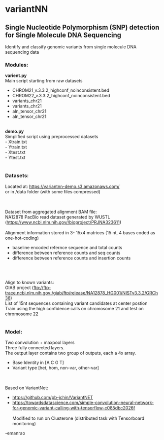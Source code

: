 # variantNN

## Single Nucleotide Polymorphism (SNP) detection for Single Molecule DNA Sequencing </br>
Identify and classify genomic variants from single molecule DNA sequencing data 
</br>
### <b> Modules: </b> </br>
<b>varient.py</b> </br>
Main script starting from raw datasets</br>
 - CHROM21_v.3.3.2_highconf_noinconsistent.bed </br>
 - CHROM22_v.3.3.2_highconf_noinconsistent.bed </br>
 - variants_chr21 </br>
 - variants_chr21 </br>
 - aln_tensor_chr21 </br>
 - aln_tensor_chr21 </br>
</br>
<b>demo.py</b> </br>
Simplified script using preprocessed datasets</br>
 - Xtrain.txt </br>
 - Ytrain.txt </br>
 - Xtest.txt </br>
 - Ytest.txt 
</br></br>

### <b> Datasets: </b> </br>
Located at:  https://variantnn-demo.s3.amazonaws.com/</br>
or in /data folder (with some files compressed)

</br></br>
Dataset from aggregated alignment BAM file:</br>
 NA12878 PacBio read dataset generated by WUSTL (https://www.ncbi.nlm.nih.gov//bioproject/PRJNA323611)
</br></br>
Alignment information stored in 3- 15x4 matrices (15 nt, 4 bases coded as one-hot-coding)</br>
 - baseline encoded refernce sequence and total counts </br>
 - difference between reference counts and seq counts </br>
 - difference between reference counts and insertion counts
 
</br></br>

Align to known variants: </br>
GIAB project (ftp://ftp-trace.ncbi.nlm.nih.gov:/giab/ftp/release/NA12878_HG001/NISTv3.3.2/GRCh38) </br>
List of 15nt sequences containing variant candidates at center postion </br>
Train using the high confidence calls on chromosome 21 and test on chromosome 22
</br></br>

### <b>Model:</b> </br>
Two convolution + maxpool layers </br>
Three fully connected layers. </br>
The output layer contains two group of outputs, each a 4x array. </br>
 - Base Identity in [A C G T] </br>
 - Variant type [het, hom, non-var, other-var] </br>
</br></br>

Based on VariantNet: </br>
 - https://github.com/pb-jchin/VariantNET</br>
 - https://towardsdatascience.com/simple-convolution-neural-network-for-genomic-variant-calling-with-tensorflow-c085dbc2026f
</br></br>
Modified to run on Clusterone (distributed task with Tensorboard monitoring)



-emanrao
